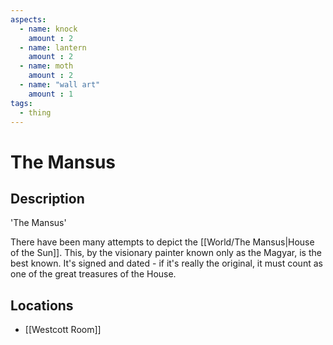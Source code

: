 ```yaml
---
aspects: 
  - name: knock
    amount : 2
  - name: lantern
    amount : 2
  - name: moth
    amount : 2
  - name: "wall art"
    amount : 1
tags:
  - thing
---
```


# The Mansus

## Description

'The Mansus'

There have been many attempts to depict the [[World/The Mansus|House of the Sun]]. This, by the visionary painter known only as the Magyar, is the best known. It's signed and dated - if it's really the original, it must count as one of the great treasures of the House.
## Locations
- [[Westcott Room]]